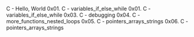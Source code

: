 C - Hello, World
0x01. C - variables_if_else_while
0x01. C - variables_if_else_while
0x03. C - debugging
0x04. C - more_functions_nested_loops
0x05. C - pointers_arrays_strings
0x06. C - pointers_arrays_strings
